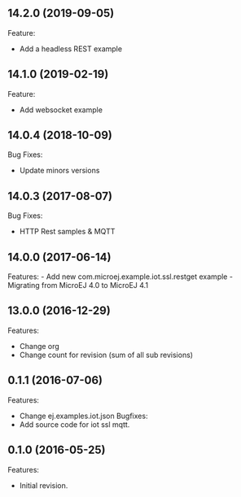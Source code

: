 ## 14.2.0 (2019-09-05)

Feature:
  - Add a headless REST example

## 14.1.0 (2019-02-19)

Feature:
  - Add websocket example

## 14.0.4 (2018-10-09)

Bug Fixes:
  - Update minors versions

## 14.0.3 (2017-08-07)
Bug Fixes:
  - HTTP Rest samples & MQTT

## 14.0.0 (2017-06-14)

Features:
	- Add new com.microej.example.iot.ssl.restget example
	- Migrating from MicroEJ 4.0 to MicroEJ 4.1

## 13.0.0 (2016-12-29)
Features:
  - Change org
  - Change count for revision (sum of all sub revisions)

## 0.1.1 (2016-07-06)
Features:
  - Change ej.examples.iot.json
Bugfixes:
  - Add source code for iot ssl mqtt.


## 0.1.0 (2016-05-25)
Features:
  - Initial revision.



<!--
    Copyright 2016-2019 IS2T. All rights reserved.
    For demonstration purpose only.
    IS2T PROPRIETARY. Use is subject to license terms.
-->
